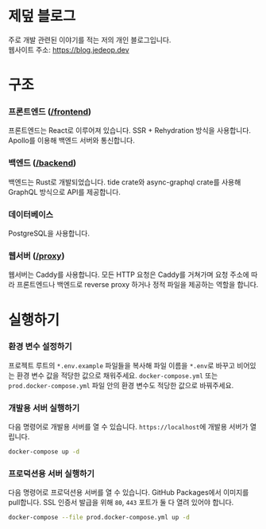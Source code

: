 # 제덮 블로그
주로 개발 관련된 이야기를 적는 저의 개인 블로그입니다.  
웹사이트 주소: https://blog.jedeop.dev

# 구조
### 프론트엔드 ([/frontend](/frontend))
프론트엔드는 React로 이루어져 있습니다. SSR + Rehydration 방식을 사용합니다. Apollo를 이용해 백엔드 서버와 통신합니다.

### 백엔드 ([/backend](/backend))
백엔드는 Rust로 개발되었습니다. tide crate와 async-graphql crate를 사용해 GraphQL 방식으로 API를 제공합니다.

### 데이터베이스
PostgreSQL을 사용합니다.

### 웹서버 ([/proxy](/proxy))
웹서버는 Caddy를 사용합니다. 모든 HTTP 요청은 Caddy를 거쳐가며 요청 주소에 따라 프론트엔드나 백엔드로 reverse proxy 하거나 정적 파일을 제공하는 역할을 합니다.

# 실행하기
### 환경 변수 설정하기
프로젝트 루트의 `*.env.example` 파일들을 복사해 파일 이름을 `*.env`로 바꾸고 비어있는 환경 변수 값을 적당한 값으로 채워주세요. 
`docker-compose.yml` 또는 `prod.docker-compose.yml` 파일 안의 환경 변수도 적당한 값으로 바꿔주세요.  

### 개발용 서버 실행하기
다음 명령어로 개발용 서버를 열 수 있습니다. `https://localhost`에 개발용 서버가 열립니다.
```sh
docker-compose up -d
```

### 프로덕션용 서버 실행하기
다음 명령어로 프로덕션용 서버를 열 수 있습니다. GitHub Packages에서 이미지를 pull합니다.
SSL 인증서 발급을 위해 `80`, `443` 포트가 둘 다 열려 있어야 합니다.
```sh
docker-compose --file prod.docker-compose.yml up -d
```
